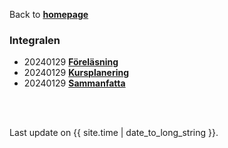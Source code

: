 Back to [**homepage**](https://wanminliu.github.io)



### Integralen

* 20240129  [**Föreläsning**](https://wanminliu.github.io/HiG/integralen.html)
* 20240129  [**Kursplanering**](https://docs.google.com/document/d/e/2PACX-1vQJ35506dMtl90ohX4rF3zItnLyp54fM0o9cKcIhvRz9dg5jK3njfx3LD5HMwSBmLaWdmCMBg0KZQcg/pub)
* 20240129  [**Sammanfatta**](https://wanminliu.github.io/HiG/integralensammanfatta.html) 







<br/><br/>
<p>Last update on {{ site.time | date_to_long_string }}.</p>

<script async src="https://www.googletagmanager.com/gtag/js?id=G-6X136VZ9Z5"></script>
<script>
  window.dataLayer = window.dataLayer || [];
  function gtag(){dataLayer.push(arguments);}
  gtag('js', new Date());

  gtag('config', 'G-6X136VZ9Z5');
</script>